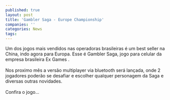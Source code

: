 ```yaml
---
published: true
layout: post
title: 'Gambler Saga - Europe Championship'
companies: ''
categories: News
tags: 
---
```

Um dos jogos mais vendidos nas operadoras brasileiras é um best seller na China, indo agora para Europa. Esse é Gambler Saga, jogo para celular da empresa brasileira Ex Games
.<br /><br />Nos proximo mês a versão multiplayer via bluetooth será lançada, onde 2 jogadores poderão se desafiar e escolher qualquer personagem da Saga e diversas outras novidades.<br /><br />Confira o jogo...

